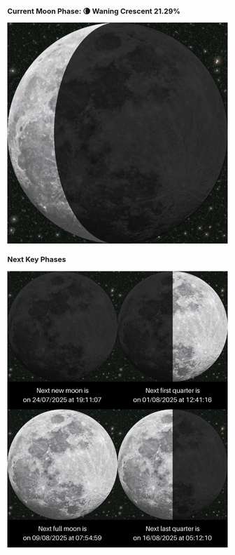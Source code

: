 ### Current Moon Phase: 🌘 Waning Crescent 21.29%
![Moon Phase](moonphase.png)
### Next Key Phases
![Gallery](gallery.png)